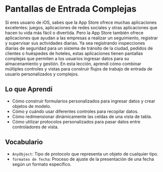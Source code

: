 # Pantallas de Entrada Complejas

Si eres usuario de iOS, sabes que la App Store ofrece muchas aplicaciones excelentes: juegos, aplicaciones de redes sociales y otras aplicaciones que hacen tu vida más fácil o divertida. Pero la App Store también ofrece aplicaciones que ayudan a las empresas a realizar un seguimiento, registrar y supervisar sus actividades diarias. Ya sea registrando inspecciones diarias de seguridad para un sistema de tránsito de la ciudad, pedidos de clientes o huéspedes de hoteles, estas aplicaciones tienen pantallas complejas que permiten a los usuarios ingresar datos para su almacenamiento y gestión.
En esta lección, aprendí cómo combinar múltiples controles y vistas para construir flujos de trabajo de entrada de usuario personalizados y complejos.

## Lo que Aprendí
- Cómo construir formularios personalizados para ingresar datos y crear objetos de modelo.
- Cómo y cuándo usar diferentes controles para recopilar datos.
- Cómo redimensionar dinámicamente las celdas de una vista de tabla.
- Cómo utilizar protocolos personalizados para pasar datos entre controladores de vista.

## Vocabulario
- `AnyObject`: Tipo de protocolo que representa un objeto de cualquier tipo.
- `formateo de fecha`: Proceso de ajuste de la presentación de una fecha según un formato específico.

